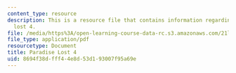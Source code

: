 ```yaml
---
content_type: resource
description: This is a resource file that contains information regarding paradise
  lost 4.
file: /media/https%3A/open-learning-course-data-rc.s3.amazonaws.com/21l-705-major-authors-rewriting-genesis-paradise-lost-and-twentieth-century-fantasy-spring-2009/8694f38dfff44e8d53d193007f95a69e_MIT21L_705S09_early_1674.pdf
file_type: application/pdf
resourcetype: Document
title: Paradise Lost 4
uid: 8694f38d-fff4-4e8d-53d1-93007f95a69e
---
```

